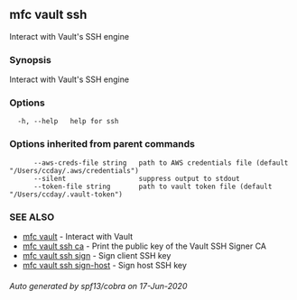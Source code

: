 ## mfc vault ssh

Interact with Vault's SSH engine

### Synopsis

Interact with Vault's SSH engine

### Options

```
  -h, --help   help for ssh
```

### Options inherited from parent commands

```
      --aws-creds-file string   path to AWS credentials file (default "/Users/ccday/.aws/credentials")
      --silent                  suppress output to stdout
      --token-file string       path to vault token file (default "/Users/ccday/.vault-token")
```

### SEE ALSO

* [mfc vault](mfc_vault.md)	 - Interact with Vault
* [mfc vault ssh ca](mfc_vault_ssh_ca.md)	 - Print the public key of the Vault SSH Signer CA
* [mfc vault ssh sign](mfc_vault_ssh_sign.md)	 - Sign client SSH key
* [mfc vault ssh sign-host](mfc_vault_ssh_sign-host.md)	 - Sign host SSH key

###### Auto generated by spf13/cobra on 17-Jun-2020
